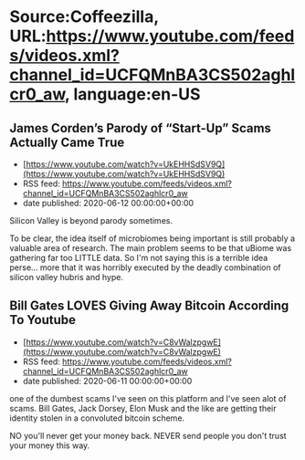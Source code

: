 # Source:Coffeezilla, URL:https://www.youtube.com/feeds/videos.xml?channel_id=UCFQMnBA3CS502aghlcr0_aw, language:en-US

## James Corden’s Parody of “Start-Up” Scams Actually Came True
 - [https://www.youtube.com/watch?v=UkEHHSdSV9Q](https://www.youtube.com/watch?v=UkEHHSdSV9Q)
 - RSS feed: https://www.youtube.com/feeds/videos.xml?channel_id=UCFQMnBA3CS502aghlcr0_aw
 - date published: 2020-06-12 00:00:00+00:00

Silicon Valley is beyond parody sometimes. 

To be clear, the idea itself of microbiomes being important is still probably a valuable area of research. The main problem seems to be that uBiome was gathering far too LITTLE data. So I'm not saying this is a terrible idea perse... more that it was horribly executed by the deadly combination of silicon valley hubris and hype.

## Bill Gates LOVES Giving Away Bitcoin According To Youtube
 - [https://www.youtube.com/watch?v=C8vWalzpgwE](https://www.youtube.com/watch?v=C8vWalzpgwE)
 - RSS feed: https://www.youtube.com/feeds/videos.xml?channel_id=UCFQMnBA3CS502aghlcr0_aw
 - date published: 2020-06-11 00:00:00+00:00

one of the dumbest scams I've seen on this platform and I've seen alot of scams.  Bill Gates, Jack Dorsey, Elon Musk and the like are getting their identity stolen in a convoluted bitcoin scheme. 

NO you'll never get your money back. 
NEVER send people you don't trust your money this way.

